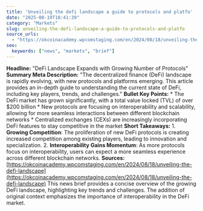 ```yaml
---
title: 'Unveiling the defi landscape a guide to protocols and platfo'
date: "2025-08-19T18:41:39"
category: "Markets"
slug: unveiling-the-defi-landscape-a-guide-to-protocols-and-platfo
source_urls:
  - "https://okcoinacademy.wpcomstaging.com/en/2024/08/18/unveiling-the-defi-landscape"
seo:
  keywords: ["news", "markets", "brief"]
---
```

**Headline:** "DeFi Landscape Expands with Growing Number of Protocols"  **Summary Meta Description:** "The decentralized finance (DeFi) landscape is rapidly evolving, with new protocols and platforms emerging. This article provides an in-depth guide to understanding the current state of DeFi, including key players, trends, and challenges."  **Bullet Key Points:**  * The DeFi market has grown significantly, with a total value locked (TVL) of over $200 billion * New protocols are focusing on interoperability and scalability, allowing for more seamless interactions between different blockchain networks * Centralized exchanges (CEXs) are increasingly incorporating DeFi features to stay competitive in the market  **Short Takeaways:**  1. **Growing Competition**: The proliferation of new DeFi protocols is creating increased competition among existing players, leading to innovation and specialization. 2. **Interoperability Gains Momentum**: As more protocols focus on interoperability, users can expect a more seamless experience across different blockchain networks.  **Sources:** [https://okcoinacademy.wpcomstaging.com/en/2024/08/18/unveiling-the-defi-landscape](https://okcoinacademy.wpcomstaging.com/en/2024/08/18/unveiling-the-defi-landscape)  This news brief provides a concise overview of the growing DeFi landscape, highlighting key trends and challenges. The addition of original context emphasizes the importance of interoperability in the DeFi market. 
